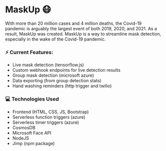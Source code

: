 # MaskUp 😷
With more than 20 million cases and 4 million deaths, the Covid-19 pandemic is arguably the largest event of both 2019, 2020, and 2021. As a result, MaskUp was created. MaskUp is a way to streamline mask detection, especially in the wake of the Covid-19 pandemic.

### ⚡ Current Features:
- Live mask detection (tensorflow.js)
- Custom webhook endpoints for live detection results
- Group mask detection (microsoft azure)
- Data exporting (from group detection stats)
- Hand washing reminders (http trigger and twilio)

### 💻 Technologies Used
- Frontend (HTML, CSS, JS, Bootstrap)
- Serverless function triggers (azure)
- Serverless timer triggers (azure)
- CosmosDB
- Microsoft Face API
- NodeJS
- Jimp (npm package)
